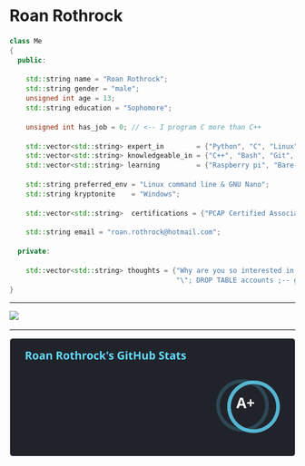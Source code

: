 # Roan Rothrock

```cpp
class Me
{
  public:
    
    std::string name = "Roan Rothrock";
    std::string gender = "male";
    unsigned int age = 13;
    std::string education = "Sophomore";
  
    unsigned int has_job = 0; // <-- I program C more than C++
  
    std::vector<std::string> expert_in        = {"Python", "C", "Linux"};
    std::vector<std::string> knowledgeable_in = {"C++", "Bash", "Git", "Flask", "Kali toolset", "Github", "SQLite"};
    std::vector<std::string> learning         = {"Raspberry pi", "Bare-metal development"};
  
    std::string preferred_env = "Linux command line & GNU Nano";
    std::string kryptonite    = "Windows";
  
    std::vector<std::string>  certifications = {"PCAP Certified Associate in Python"};
  
    std::string email = "roan.rothrock@hotmail.com";
  
  private:
  
    std::vector<std::string> thoughts = {"Why are you so interested in my Github profile?",
                                         "\"; DROP TABLE accounts ;-- get wrecked idiot"};
}
```
---

<a href="https://skillicons.dev">
  <img src="https://skillicons.dev/icons?i=py,c,linux,cpp,bash,git,flask,github,sqlite,raspberrypi">
</a>

---

<!-- ![Languages Used](https://github.com/R-Rothrock/R-Rothrock/blob/main/language_stats.svg) -->

![My Stats](https://github.com/R-Rothrock/R-Rothrock/blob/main/activity_stats.svg)

<!---
R-Rothrock/R-Rothrock is a special repository because its
`README.md` (this file) appears on your GitHub profile.
You can click the Preview link to take a look at your changes.
--->
